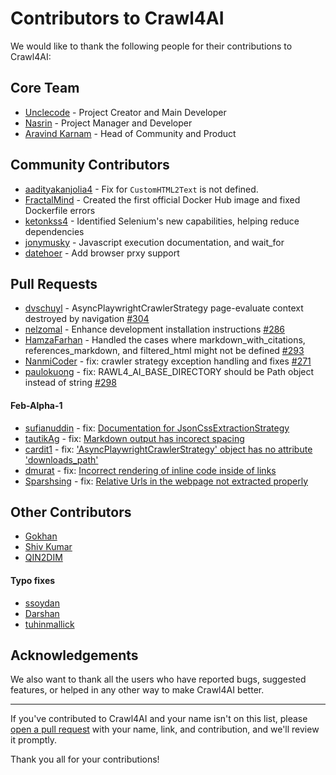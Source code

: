 # Contributors to Crawl4AI

We would like to thank the following people for their contributions to Crawl4AI:

## Core Team

- [Unclecode](https://github.com/unclecode) - Project Creator and Main Developer
- [Nasrin](https://github.com/ntohidi) - Project Manager and Developer
- [Aravind Karnam](https://github.com/aravindkarnam) - Head of Community and Product 

## Community Contributors

- [aadityakanjolia4](https://github.com/aadityakanjolia4) - Fix for `CustomHTML2Text` is not defined.
- [FractalMind](https://github.com/FractalMind) - Created the first official Docker Hub image and fixed Dockerfile errors
- [ketonkss4](https://github.com/ketonkss4) - Identified Selenium's new capabilities, helping reduce dependencies
- [jonymusky](https://github.com/jonymusky) - Javascript execution documentation, and wait_for
- [datehoer](https://github.com/datehoer) - Add browser prxy support

## Pull Requests

- [dvschuyl](https://github.com/dvschuyl) - AsyncPlaywrightCrawlerStrategy page-evaluate context destroyed by navigation [#304](https://github.com/unclecode/crawl4ai/pull/304)
- [nelzomal](https://github.com/nelzomal) - Enhance development installation instructions [#286](https://github.com/unclecode/crawl4ai/pull/286)
- [HamzaFarhan](https://github.com/HamzaFarhan) - Handled the cases where markdown_with_citations, references_markdown, and filtered_html might not be defined [#293](https://github.com/unclecode/crawl4ai/pull/293)
- [NanmiCoder](https://github.com/NanmiCoder) - fix: crawler strategy exception handling and fixes [#271](https://github.com/unclecode/crawl4ai/pull/271)
- [paulokuong](https://github.com/paulokuong) - fix: RAWL4_AI_BASE_DIRECTORY should be Path object instead of string [#298](https://github.com/unclecode/crawl4ai/pull/298)

#### Feb-Alpha-1
- [sufianuddin](https://github.com/sufianuddin) - fix: [Documentation for JsonCssExtractionStrategy](https://github.com/unclecode/crawl4ai/issues/651)
- [tautikAg](https://github.com/tautikAg) - fix: [Markdown output has incorect spacing](https://github.com/unclecode/crawl4ai/issues/599)
- [cardit1](https://github.com/cardit1) - fix: ['AsyncPlaywrightCrawlerStrategy' object has no attribute 'downloads_path'](https://github.com/unclecode/crawl4ai/issues/585)
- [dmurat](https://github.com/dmurat) - fix: [ Incorrect rendering of inline code inside of links ](https://github.com/unclecode/crawl4ai/issues/583)
- [Sparshsing](https://github.com/Sparshsing) - fix: [Relative Urls in the webpage not extracted properly ](https://github.com/unclecode/crawl4ai/issues/570)



## Other Contributors

- [Gokhan](https://github.com/gkhngyk) 
- [Shiv Kumar](https://github.com/shivkumar0757)
- [QIN2DIM](https://github.com/QIN2DIM)

#### Typo fixes
- [ssoydan](https://github.com/ssoydan)
- [Darshan](https://github.com/Darshan2104)
- [tuhinmallick](https://github.com/tuhinmallick)

## Acknowledgements

We also want to thank all the users who have reported bugs, suggested features, or helped in any other way to make Crawl4AI better.

---

If you've contributed to Crawl4AI and your name isn't on this list, please [open a pull request](https://github.com/unclecode/crawl4ai/pulls) with your name, link, and contribution, and we'll review it promptly.

Thank you all for your contributions!